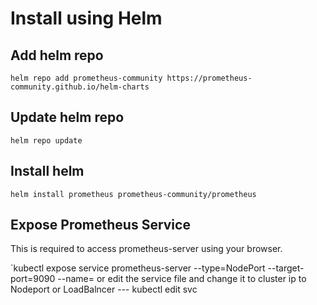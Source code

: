 # Install using Helm

## Add helm repo

`helm repo add prometheus-community https://prometheus-community.github.io/helm-charts`

## Update helm repo

`helm repo update`

## Install helm 

`helm install prometheus prometheus-community/prometheus`

## Expose Prometheus Service

This is required to access prometheus-server using your browser.

`kubectl expose service prometheus-server --type=NodePort --target-port=9090 --name=<anyname>
or edit the service file and change it to cluster ip to Nodeport or LoadBalncer --- kubectl edit svc <servicename>
